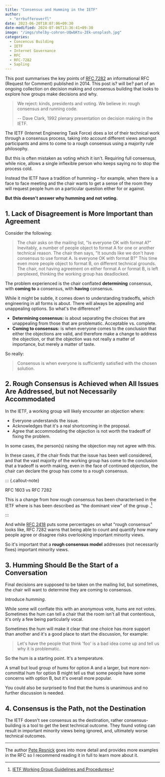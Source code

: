 ```yaml
---
title: "Consensus and Humming in the IETF"
author:
  - "errbufferoverfl"
date: 2023-06-20T18:07:06+09:30
date-modified: 2024-07-06T13:36:41+09:30
image: "/imgs/shelby-cohron-UQwbKtu-2Ek-unsplash.jpg"
categories:
  - Concencus Building
  - IETF
  - Internet Governance
  - RFC
  - RFC-7282
  - Sapling
---
```


This post summarises the key points of [RFC 7282](https://datatracker.ietf.org/doc/html/rfc7282) an informational RFC (Request for Comment) published in 2014. This post is? will be? part of an ongoing collection on decision making and consensus building that looks to explore how groups make decisions and why.

> We reject: kinds, presidents and voting.
> We believe in: rough consensus and running code.
> 
> -- Dave Clark, 1992 plenary presentation on decision making in the IETF.

The IETF (Internet Engineering Task Force) does a lot of their technical work through a consensus process, taking into account different views amongst participants and aims to come to a rough consensus using a majority rule philosophy.

But this is often mistaken as voting which it isn't. Requiring full consensus, while nice, allows a single inflexible person who keeps saying no to stop the process cold.

Instead the IETF have a tradition of humming – for example, when there is a face to face meeting and the chair wants to get a sense of the room they will request people hum on a particular question either for or against.

**But this doesn't answer why humming and not voting.**

## 1. Lack of Disagreement is More Important than Agreement

Consider the following:
> The chair asks on the mailing list, "Is everyone OK with format A?" Inevitably, a number of people object to format A for one or another technical reason. The chair then says, "It sounds like we don't have consensus to use format A. Is everyone OK with format B?" This time even more people object to format B, on different technical grounds. The chair, not having agreement on either format A or format B, is left perplexed, thinking the working group has deadlocked.

The problem experienced is the chair conflated **determining** consensus, with **coming to** a consensus, with **having** consensus.

While it might be subtle, it comes down to understanding tradeoffs, which engineering in all forms is about. There will always be appealing and unappealing options. So what's the difference?

- **Determining consensus:** is about separating the choices that are unappealing from those that are problematic. Acceptable vs. complete.
- **Coming to consensus:** is when everyone comes to the conclusion that either the objections are valid, and therefore make a change to address the objection, or that the objection was not really a matter of importance, but merely a matter of taste.

So really:

> Consensus is when everyone is sufficiently satisfied with the
   chosen solution.

## 2. Rough Consensus is Achieved when All Issues Are Addressed, but not Necessarily Accommodated

In the IETF, a working group will likely encounter an objection where:

- Everyone understands the issue.
- Acknowledges that it's a real shortcoming in the proposal.
- Agree that accommodating the objection is not worth the tradeoff of fixing the problem.

In some cases, the person(s) raising the objection may not agree with this.

In these cases, if the chair finds that the issue has been well considered, and that the vast majority of the working group has come to the conclusion that a tradeoff is worth making, even in the face of continued objection, the chair can declare the group has come to a rough consensus.

::: {.callout-note}

RFC 1603 vs RFC 7282

This is a change from how rough consensus has been characterised in the IETF where is has been described as "the dominant view" of the group .[^1]

:::

And while [RFC 2418](https://www.rfc-editor.org/rfc/rfc2418.html) puts some percentages on what "rough consensus" looks like, RFC 7282 warns that being able to count and quantify how many people agree or disagree risks overlooking important minority views.

So it's important that a **rough consensus model** addresses (not necessarily fixes) important minority views.

## 3. Humming Should Be the Start of a Conversation

Final decisions are supposed to be taken on the mailing list, but sometimes, the chair will want to determine they are coming to consensus.

Introduce *humming*.

While some will conflate this with an anonymous vote, hums are not votes. Sometimes the hum can tell a chair that the room isn't all that contentious, it's only a few being particularly vocal.

Sometimes the hum will make it clear that one choice has more support than another and it's a good place to start the discussion, for example:

> Let's have the people that think 'foo' is a bad idea come up and tell us why it is problematic.

So the hum is a starting point. It's a temperature.

A small but loud group of hums for option A and a larger, but more non-committal hum for option B might tell us that some people have some concerns with option B, but it's overall more popular.

You could also be surprised to find that the hums is unanimous and no further discussion is needed.

## 4. Consensus is the Path, not the Destination

The IETF doesn't see consensus as the destination, rather consensus-building is a tool to get the best technical outcome. They found voting can result in important minority views being ignored, and, ultimately worse technical outcomes.

---

The author [Pete Resnick](https://www.episteme.net/Work/) goes into more detail and provides more examples in the RFC so I recommend reading it in full to learn more about it.

[^1]: [IETF Working Group Guidelines and Procedures](https://datatracker.ietf.org/doc/html/rfc1603)
